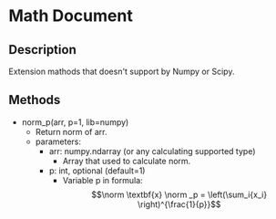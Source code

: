 # Math Document
## Description
Extension mathods that doesn't support by Numpy or Scipy.

## Methods
* norm_p(arr, p=1, lib=numpy)
  * Return norm of arr.
  * parameters:
    * arr: numpy.ndarray (or any calculating supported type)
      * Array that used to calculate norm.
    * p: int, optional (default=1)
      * Variable p in formula: $$\norm \textbf{x} \norm _p = \left(\sum_i{x_i} \right)^{\frac{1}{p}}$$
